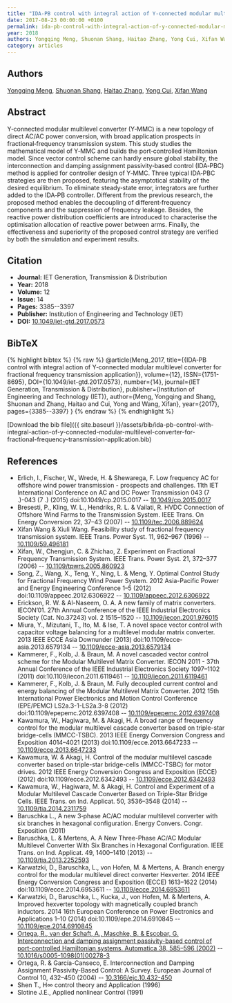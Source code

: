 ```yaml
---
title: "IDA‐PB control with integral action of Y‐connected modular multilevel converter for fractional frequency transmission application"
date: 2017-08-23 00:00:00 +0100
permalink: ida-pb-control-with-integral-action-of-y-connected-modular-multilevel-converter-for-fractional-frequency-transmission-application
year: 2018
authors: Yongqing Meng, Shuonan Shang, Haitao Zhang, Yong Cui, Xifan Wang
category: articles
---
```

 
## Authors
[Yongqing Meng](authors/yongqing-meng), [Shuonan Shang](authors/shuonan-shang), [Haitao Zhang](authors/haitao-zhang), [Yong Cui](authors/yong-cui), [Xifan Wang](authors/xifan-wang)
 
## Abstract
Y‐connected modular multilevel converter (Y‐MMC) is a new topology of direct AC/AC power conversion, with broad application prospects in fractional‐frequency transmission system. This study studies the mathematical model of Y‐MMC and builds the port‐controlled Hamiltonian model. Since vector control scheme can hardly ensure global stability, the interconnection and damping assignment passivity‐based control (IDA‐PBC) method is applied for controller design of Y‐MMC. Three typical IDA‐PBC strategies are then proposed, featuring the asymptotical stability of the desired equilibrium. To eliminate steady‐state error, integrators are further added to the IDA‐PB controller. Different from the previous research, the proposed method enables the decoupling of different‐frequency components and the suppression of frequency leakage. Besides, the reactive power distribution coefficients are introduced to characterise the optimisation allocation of reactive power between arms. Finally, the effectiveness and superiority of the proposed control strategy are verified by both the simulation and experiment results.
 
## Citation
- **Journal:** IET Generation, Transmission &amp; Distribution
- **Year:** 2018
- **Volume:** 12
- **Issue:** 14
- **Pages:** 3385--3397
- **Publisher:** Institution of Engineering and Technology (IET)
- **DOI:** [10.1049/iet-gtd.2017.0573](https://doi.org/10.1049/iet-gtd.2017.0573)
 
## BibTeX
{% highlight bibtex %}
{% raw %}
@article{Meng_2017,
  title={{IDA‐PB control with integral action of Y‐connected modular multilevel converter for fractional frequency transmission application}},
  volume={12},
  ISSN={1751-8695},
  DOI={10.1049/iet-gtd.2017.0573},
  number={14},
  journal={IET Generation, Transmission &amp; Distribution},
  publisher={Institution of Engineering and Technology (IET)},
  author={Meng, Yongqing and Shang, Shuonan and Zhang, Haitao and Cui, Yong and Wang, Xifan},
  year={2017},
  pages={3385--3397}
}
{% endraw %}
{% endhighlight %}
 
[Download the bib file]({{ site.baseurl }}/assets/bib/ida-pb-control-with-integral-action-of-y-connected-modular-multilevel-converter-for-fractional-frequency-transmission-application.bib)
 
## References
- Erlich, I., Fischer, W., Wrede, H. & Shewarega, F. Low frequency AC for offshore wind power transmission - prospects and challenges. 11th IET International Conference on AC and DC Power Transmission 043 (7 .)-043 (7 .) (2015) doi:10.1049/cp.2015.0017 -- [10.1049/cp.2015.0017](https://doi.org/10.1049/cp.2015.0017)
- Bresesti, P., Kling, W. L., Hendriks, R. L. & Vailati, R. HVDC Connection of Offshore Wind Farms to the Transmission System. IEEE Trans. On Energy Conversion 22, 37–43 (2007) -- [10.1109/tec.2006.889624](https://doi.org/10.1109/tec.2006.889624)
- Xifan Wang & Xiuli Wang. Feasibility study of fractional frequency transmission system. IEEE Trans. Power Syst. 11, 962–967 (1996) -- [10.1109/59.496181](https://doi.org/10.1109/59.496181)
- Xifan, W., Chengjun, C. & Zhichao, Z. Experiment on Fractional Frequency Transmission System. IEEE Trans. Power Syst. 21, 372–377 (2006) -- [10.1109/tpwrs.2005.860923](https://doi.org/10.1109/tpwrs.2005.860923)
- Song, Z., Wang, X., Teng, Y., Ning, L. & Meng, Y. Optimal Control Study for Fractional Frequency Wind Power System. 2012 Asia-Pacific Power and Energy Engineering Conference 1–5 (2012) doi:10.1109/appeec.2012.6306922 -- [10.1109/appeec.2012.6306922](https://doi.org/10.1109/appeec.2012.6306922)
- Erickson, R. W. & Al-Naseem, O. A. A new family of matrix converters. IECON’01. 27th Annual Conference of the IEEE Industrial Electronics Society (Cat. No.37243) vol. 2 1515–1520 -- [10.1109/iecon.2001.976015](https://doi.org/10.1109/iecon.2001.976015)
- Miura, Y., Mizutani, T., Ito, M. & Ise, T. A novel space vector control with capacitor voltage balancing for a multilevel modular matrix converter. 2013 IEEE ECCE Asia Downunder (2013) doi:10.1109/ecce-asia.2013.6579134 -- [10.1109/ecce-asia.2013.6579134](https://doi.org/10.1109/ecce-asia.2013.6579134)
- Kammerer, F., Kolb, J. & Braun, M. A novel cascaded vector control scheme for the Modular Multilevel Matrix Converter. IECON 2011 - 37th Annual Conference of the IEEE Industrial Electronics Society 1097–1102 (2011) doi:10.1109/iecon.2011.6119461 -- [10.1109/iecon.2011.6119461](https://doi.org/10.1109/iecon.2011.6119461)
- Kammerer, F., Kolb, J. & Braun, M. Fully decoupled current control and energy balancing of the Modular Multilevel Matrix Converter. 2012 15th International Power Electronics and Motion Control Conference (EPE/PEMC) LS2a.3-1-LS2a.3-8 (2012) doi:10.1109/epepemc.2012.6397408 -- [10.1109/epepemc.2012.6397408](https://doi.org/10.1109/epepemc.2012.6397408)
- Kawamura, W., Hagiwara, M. & Akagi, H. A broad range of frequency control for the modular multilevel cascade converter based on triple-star bridge-cells (MMCC-TSBC). 2013 IEEE Energy Conversion Congress and Exposition 4014–4021 (2013) doi:10.1109/ecce.2013.6647233 -- [10.1109/ecce.2013.6647233](https://doi.org/10.1109/ecce.2013.6647233)
- Kawamura, W. & Akagi, H. Control of the modular multilevel cascade converter based on triple-star bridge-cells (MMCC-TSBC) for motor drives. 2012 IEEE Energy Conversion Congress and Exposition (ECCE) (2012) doi:10.1109/ecce.2012.6342493 -- [10.1109/ecce.2012.6342493](https://doi.org/10.1109/ecce.2012.6342493)
- Kawamura, W., Hagiwara, M. & Akagi, H. Control and Experiment of a Modular Multilevel Cascade Converter Based on Triple-Star Bridge Cells. IEEE Trans. on Ind. Applicat. 50, 3536–3548 (2014) -- [10.1109/tia.2014.2311759](https://doi.org/10.1109/tia.2014.2311759)
- Baruschka L., A new 3‐phase AC/AC modular multilevel converter with six branches in hexagonal configuration. Energy Convers. Congr. Exposition (2011)
- Baruschka, L. & Mertens, A. A New Three-Phase AC/AC Modular Multilevel Converter With Six Branches in Hexagonal Configuration. IEEE Trans. on Ind. Applicat. 49, 1400–1410 (2013) -- [10.1109/tia.2013.2252593](https://doi.org/10.1109/tia.2013.2252593)
- Karwatzki, D., Baruschka, L., von Hofen, M. & Mertens, A. Branch energy control for the modular multilevel direct converter Hexverter. 2014 IEEE Energy Conversion Congress and Exposition (ECCE) 1613–1622 (2014) doi:10.1109/ecce.2014.6953611 -- [10.1109/ecce.2014.6953611](https://doi.org/10.1109/ecce.2014.6953611)
- Karwatzki, D., Baruschka, L., Kucka, J., von Hofen, M. & Mertens, A. Improved hexverter topology with magnetically coupled branch inductors. 2014 16th European Conference on Power Electronics and Applications 1–10 (2014) doi:10.1109/epe.2014.6910845 -- [10.1109/epe.2014.6910845](https://doi.org/10.1109/epe.2014.6910845)
- [Ortega, R., van der Schaft, A., Maschke, B. & Escobar, G. Interconnection and damping assignment passivity-based control of port-controlled Hamiltonian systems. Automatica 38, 585–596 (2002)](interconnection-and-damping-assignment-passivity-based-control-of-port-controlled-hamiltonian-systems) -- [10.1016/s0005-1098(01)00278-3](https://doi.org/10.1016/s0005-1098(01)00278-3)
- Ortega, R. & García-Canseco, E. Interconnection and Damping Assignment Passivity-Based Control: A Survey. European Journal of Control 10, 432–450 (2004) -- [10.3166/ejc.10.432-450](https://doi.org/10.3166/ejc.10.432-450)
- Shen T., H∞ control theory and Application (1996)
- Slotine J.E., Applied nonlinear Control (1991)

